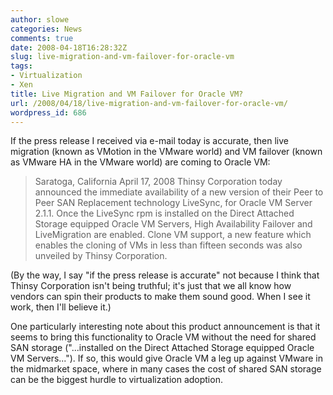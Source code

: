 ```yaml
---
author: slowe
categories: News
comments: true
date: 2008-04-18T16:28:32Z
slug: live-migration-and-vm-failover-for-oracle-vm
tags:
- Virtualization
- Xen
title: Live Migration and VM Failover for Oracle VM?
url: /2008/04/18/live-migration-and-vm-failover-for-oracle-vm/
wordpress_id: 686
---
```


If the press release I received via e-mail today is accurate, then live migration (known as VMotion in the VMware world) and VM failover (known as VMware HA in the VMware world) are coming to Oracle VM:

>Saratoga, California  April 17, 2008  Thinsy Corporation today announced the immediate availability of a new version of their Peer to Peer SAN Replacement technology LiveSync, for Oracle VM Server 2.1.1. Once the LiveSync rpm is installed on the Direct Attached Storage equipped Oracle VM Servers, High Availability Failover and LiveMigration are enabled. Clone VM support, a new feature which enables the cloning of VMs in less than fifteen seconds was also unveiled by Thinsy Corporation.

(By the way, I say "if the press release is accurate" not because I think that Thinsy Corporation isn't being truthful; it's just that we all know how vendors can spin their products to make them sound good. When I see it work, then I'll believe it.)

One particularly interesting note about this product announcement is that it seems to bring this functionality to Oracle VM without the need for shared SAN storage ("...installed on the Direct Attached Storage equipped Oracle VM Servers..."). If so, this would give Oracle VM a leg up against VMware in the midmarket space, where in many cases the cost of shared SAN storage can be the biggest hurdle to virtualization adoption.
